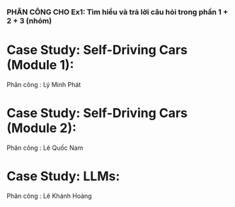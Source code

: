 ### PHÂN CÔNG CHO Ex1: Tìm hiểu và trả lời câu hỏi trong phần 1 + 2 + 3 (nhóm)
# Case Study: Self-Driving Cars (Module 1):
Phân công : Lý Minh Phát
# Case Study: Self-Driving Cars (Module 2):
Phân công : Lê Quốc Nam
# Case Study: LLMs:
Phân công : Lê Khánh Hoàng
